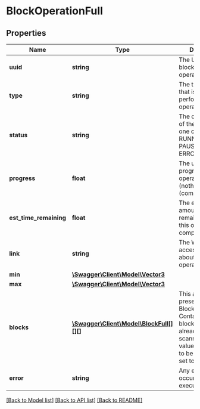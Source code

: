 # BlockOperationFull

## Properties
Name | Type | Description | Notes
------------ | ------------- | ------------- | -------------
**uuid** | **string** | The UUID of the block update operation. | [optional] 
**type** | **string** | The type of action that is being performed by this operation. | [optional] 
**status** | **string** | The current status of the operation, one of: INIT, RUNNING, PAUSED, DONE, ERRORED. | [optional] 
**progress** | **float** | The update progress of this operation, from 0 (nothing done) to 1 (completely done). | [optional] 
**est_time_remaining** | **float** | The estimated amount of seconds remaining before this operation is completed. | [optional] 
**link** | **string** | The Web-API url to access for details about this operation. | [optional] 
**min** | [**\Swagger\Client\Model\Vector3**](Vector3.md) |  | [optional] 
**max** | [**\Swagger\Client\Model\Vector3**](Vector3.md) |  | [optional] 
**blocks** | [**\Swagger\Client\Model\BlockFull[][][]**](array.md) | This array is only present if this is a BlockGetOperation. Contains the blocks that have already been scanned. All other values (blocks yet to be scanned) are set to null. | [optional] 
**error** | **string** | Any error that occured during execution. | [optional] 

[[Back to Model list]](../README.md#documentation-for-models) [[Back to API list]](../README.md#documentation-for-api-endpoints) [[Back to README]](../README.md)


